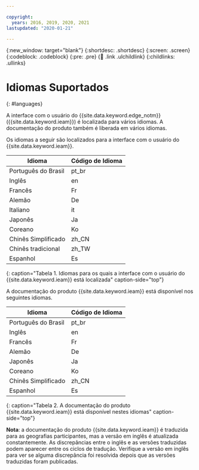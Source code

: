 ```yaml
---

copyright:
  years: 2016, 2019, 2020, 2021
lastupdated: "2020-01-21"

---
```


{:new_window: target="blank"}
{:shortdesc: .shortdesc}
{:screen: .screen}
{:codeblock: .codeblock}
{:pre: .pre}
{:child: .link .ulchildlink}
{:childlinks: .ullinks}

# Idiomas Suportados
{: #languages}

A interface com o usuário do {{site.data.keyword.edge_notm}} ({{site.data.keyword.ieam}}) é localizada para vários idiomas. A documentação do produto também é liberada em vários idiomas.

Os idiomas a seguir são localizados para a interface com o usuário do {{site.data.keyword.ieam}}.

|Idioma| Código de Idioma|
|--------|-----------|
|Português do Brasil|pt_br|
|Inglês|en|
|Francês|Fr|
|Alemão|De|
|Italiano|it|
|Japonês|Ja|
|Coreano|Ko|
|Chinês Simplificado|zh_CN|
|Chinês tradicional|zh_TW|
|Espanhol|Es|
{: caption="Tabela 1. Idiomas para os quais a interface com o usuário do {{site.data.keyword.ieam}} está localizada" caption-side="top"}

A documentação do produto {{site.data.keyword.ieam}} está disponível nos seguintes idiomas.

|Idioma| Código de Idioma|
|--------|-----------|
|Português do Brasil|pt_br|
|Inglês|en|
|Francês|Fr|
|Alemão|De|
|Japonês|Ja|
|Coreano|Ko|
|Chinês Simplificado|zh_CN|
|Espanhol|Es|
{: caption="Tabela 2. A documentação do produto {{site.data.keyword.ieam}} está disponível nestes idiomas" caption-side="top"}

**Nota**: a documentação do produto {{site.data.keyword.ieam}} é traduzida para as geografias participantes, mas a versão em inglês é atualizada constantemente. As discrepâncias entre o inglês e as versões traduzidas podem aparecer entre os ciclos de tradução. Verifique a versão em inglês para ver se alguma discrepância foi resolvida depois que as versões traduzidas foram publicadas.
